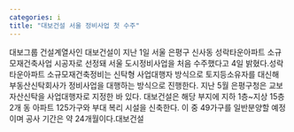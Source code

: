 ```yaml
---
categories: i
title: "대보건설 서울 정비사업 첫 수주"
---
```

대보그룹 건설계열사인 대보건설이 지난 1일 서울 은평구 신사동 성락타운아파트 소규모재건축사업 시공자로 선정돼 서울 도시정비사업을 처음 수주했다고 4일 밝혔다.성락타운아파트 소규모재건축정비는 신탁형 사업대행자 방식으로 토지등소유자를 대신해 부동산신탁회사가 정비사업을 대행하는 방식으로 진행한다. 지난 5월 은평구청은 교보자산신탁을 사업대행자로 지정한 바 있다. 대보건설은 해당 부지에 지하 1층~지상 15층 2개 동 아파트 125가구와 부대 복리 시설을 신축한다. 이 중 49가구를 일반분양할 예정이며 공사 기간은 약 24개월이다.대보건설